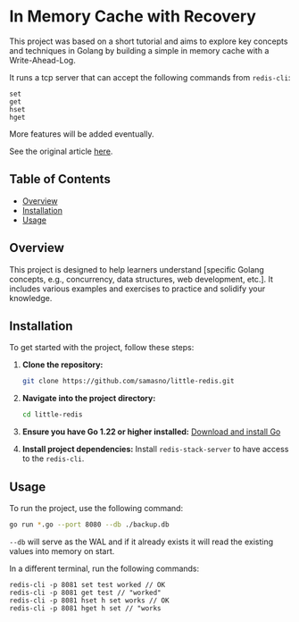 # In Memory Cache with Recovery

This project was based on a short tutorial and aims to explore key concepts and techniques in Golang by building a simple in memory cache with a Write-Ahead-Log.

It runs a tcp server that can accept the following commands from `redis-cli`:
```
set
get 
hset
hget
```

More features will be added eventually.

See the original article [here](https://www.build-redis-from-scratch.dev/en/introduction).

## Table of Contents

- [Overview](#overview)
- [Installation](#installation)
- [Usage](#usage)

## Overview

This project is designed to help learners understand [specific Golang concepts, e.g., concurrency, data structures, web development, etc.]. It includes various examples and exercises to practice and solidify your knowledge.

## Installation
To get started with the project, follow these steps:

1. **Clone the repository:**

    ```sh
    git clone https://github.com/samasno/little-redis.git
    ```

2. **Navigate into the project directory:**

    ```sh
    cd little-redis
    ```

3. **Ensure you have Go 1.22 or higher installed:** [Download and install Go](https://golang.org/dl/)

4. **Install project dependencies:**
Install `redis-stack-server` to have access to the `redis-cli`.

## Usage

To run the project, use the following command:

```sh
go run *.go --port 8080 --db ./backup.db
```  

`--db` will serve as the WAL and if it already exists it will read the existing values into memory on start.

In a different terminal, run the following commands:
```
redis-cli -p 8081 set test worked // OK
redis-cli -p 8081 get test // "worked"
redis-cli -p 8081 hset h set works // OK
redis-cli -p 8081 hget h set // "works
```